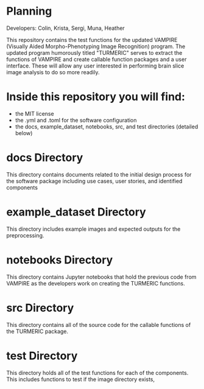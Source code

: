 # Planning

Developers: Colin, Krista, Sergi, Muna, Heather

This repository contains the test functions for the updated VAMPIRE (Visually Aided Morpho-Phenotyping Image Recognition) program. The updated program humorously titled "TURMERIC" serves to extract the functions of VAMPIRE and create callable function packages and a user interface. These will allow any user interested in performing brain slice image analysis to do so more readily.

# Inside this repository you will find:
- the MIT license
- the .yml and .toml for the software configuration
- the docs, example_dataset, notebooks, src, and test directories (detailed below)

# docs Directory 
This directory contains documents related to the initial design process for the software package including use cases, user stories, and identified components

# example_dataset Directory
This directory includes example images and expected outputs for the preprocessing.

# notebooks Directory 
This directory contains Jupyter notebooks that hold the previous code from VAMPIRE as the developers work on creating the TURMERIC functions.

# src Directory 
This directory contains all of the source code for the callable functions of the TURMERIC package.

# test Directory 
This directory holds all of the test functions for each of the components. This includes functions to test if the image directory exists, 
